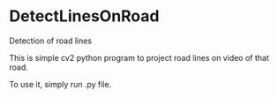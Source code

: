 # DetectLinesOnRoad
Detection of  road lines 


This is simple cv2 python program to project road lines on video of that road.

To use it, simply run .py file.
